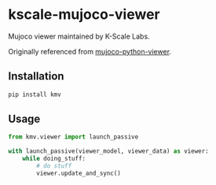 # kscale-mujoco-viewer

Mujoco viewer maintained by K-Scale Labs.

Originally referenced from [mujoco-python-viewer](https://github.com/gaolongsen/mujoco-python-viewer).

## Installation

```bash
pip install kmv
```

## Usage

```python
from kmv.viewer import launch_passive

with launch_passive(viewer_model, viewer_data) as viewer:
    while doing_stuff:
        # do stuff
        viewer.update_and_sync()
```

